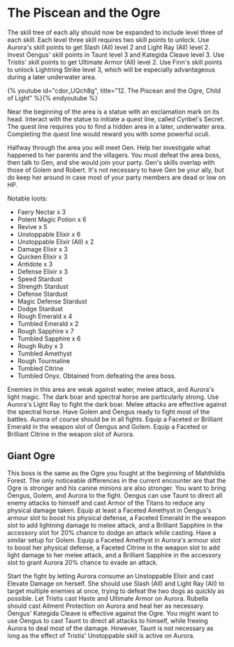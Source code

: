 # The Piscean and the Ogre

The skill tree of each ally should now be expanded to include level three of
each skill. Each level three skill requires two skill points to unlock. Use
Aurora's skill points to get Slash (All) level 2 and Light Ray (All) level 2.
Invest Óengus' skill points in Taunt level 3 and Kategida Cleave level 3. Use
Tristis' skill points to get Ultimate Armor (All) level 2. Use Finn's skill
points to unlock Lightning Strike level 3, which will be especially advantageous
during a later underwater area.

{% youtube id="cdor_UQch8g", title="12. The Piscean and the Ogre, Child of Light" %}{% endyoutube %}

Near the beginning of the area is a statue with an exclamation mark on its head.
Interact with the statue to initiate a quest line, called Cynbel's Secret. The
quest line requires you to find a hidden area in a later, underwater area.
Completing the quest line would reward you with some powerful oculi.

Halfway through the area you will meet Gen. Help her investigate what happened
to her parents and the villagers. You must defeat the area boss, then talk to
Gen, and she would join your party. Gen's skills overlap with those of Golem and
Robert. It's not necessary to have Gen be your ally, but do keep her around in
case most of your party members are dead or low on HP.

Notable loots:

-   Faery Nectar x 3
-   Potent Magic Potion x 6
-   Revive x 5
-   Unstoppable Elixir x 6
-   Unstoppable Elixir (All) x 2
-   Damage Elixir x 3
-   Quicken Elixir x 3
-   Antidote x 3
-   Defense Elixir x 3
-   Speed Stardust
-   Strength Stardust
-   Defense Stardust
-   Magic Defense Stardust
-   Dodge Stardust
-   Rough Emerald x 4
-   Tumbled Emerald x 2
-   Rough Sapphire x 7
-   Tumbled Sapphire x 6
-   Rough Ruby x 3
-   Tumbled Amethyst
-   Rough Tourmaline
-   Tumbled Citrine
-   Tumbled Onyx. Obtained from defeating the area boss.

Enemies in this area are weak against water, melee attack, and Aurora's light
magic. The dark boar and spectral horse are particularly strong. Use Aurora's
Light Ray to fight the dark boar. Melee attacks are effective against the
spectral horse. Have Golem and Óengus ready to fight most of the battles. Aurora
of course should be in all fights. Equip a Faceted or Brilliant Emerald in the
weapon slot of Óengus and Golem. Equip a Faceted or Brilliant Citrine in the
weapon slot of Aurora.

## Giant Ogre

This boss is the same as the Ogre you fought at the beginning of Mahthildis
Forest. The only noticeable differences in the current encounter are that the
Ogre is stronger and his canine minions are also stronger. You want to bring
Óengus, Golem, and Aurora to the fight. Óengus can use Taunt to direct all enemy
attacks to himself and cast Armor of the Titans to reduce any physical damage
taken. Equip at least a Faceted Amethyst in Óengus's armour slot to boost his
physical defense, a Faceted Emerald in the weapon slot to add lightning damage
to melee attack, and a Brilliant Sapphire in the accessory slot for 20% chance
to dodge an attack while casting. Have a similar setup for Golem. Equip a
Faceted Amethyst in Aurora's armour slot to boost her physical defense, a
Faceted Citrine in the weapon slot to add light damage to her melee attack, and
a Brilliant Sapphire in the accessory slot to grant Aurora 20% chance to evade
an attack.

Start the fight by letting Aurora consume an Unstoppable Elixir and cast Elevate
Damage on herself. She should use Slash (All) and Light Ray (All) to target
multiple enemies at once, trying to defeat the two dogs as quickly as possible.
Let Tristis cast Haste and Ultimate Armor on Aurora. Rubella should cast Ailment
Protection on Aurora and heal her as necessary. Óengus' Kategida Cleave is
effective against the Ogre. You might want to use Óengus to cast Taunt to direct
all attacks to himself, while freeing Aurora to deal most of the damage.
However, Taunt is not necessary as long as the effect of Tristis' Unstoppable
skill is active on Aurora.
